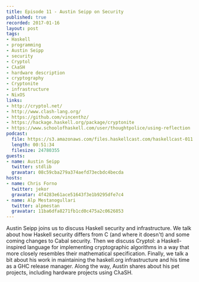 ```yaml
--- 
title: Episode 11 - Austin Seipp on Security
published: true
recorded: 2017-01-16
layout: post
tags:
- Haskell
- programming
- Austin Seipp
- security
- Cryptol
- CλaSH
- hardware description
- cryptography
- Cryptonite
- infrastructure
- NixOS
links:
- http://cryptol.net/
- http://www.clash-lang.org/
- https://github.com/vincenthz/
- https://hackage.haskell.org/package/cryptonite
- https://www.schoolofhaskell.com/user/thoughtpolice/using-reflection
podcast:
  file: https://s3.amazonaws.com/files.haskellcast.com/haskellcast-011.mp3
  length: 00:51:34
  filesize: 24780355
guests:
- name: Austin Seipp
  twitter: stdlib
  gravatar: 08c59cba279a374aefd73ecbdc4becda
hosts:
- name: Chris Forno
  twitter: jekor
  gravatar: 4f4283e61ace51643f3e1b9295dfe7c4
- name: Alp Mestanogullari
  twitter: alpmestan
  gravatar: 11ba6dfa8271fb1cd0c475a2c0626853
---
```

Austin Seipp joins us to discuss Haskell security and infrastructure. We talk about how Haskell security differs from C (and where it doesn't) and some coming changes to Cabal security. Then we discuss Cryptol: a Haskell-inspired language for implementing cryptographic algorithms in a way that more closely resembles their mathematical specification. Finally, we talk a bit about his work in maintaining the haskell.org infrastructure and his time as a GHC release manager. Along the way, Austin shares about his pet projects, including hardware projects using CλaSH.
